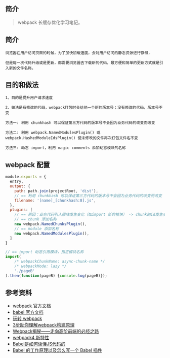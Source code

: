 ## 简介

> webpack 长缓存优化学习笔记。

## 简介

```text
浏览器在用户访问页面的时候，为了加快加载速度，会对用户访问的静态资源进行存储，

但是每一次代码升级或是更新，都需要浏览器去下载新的代码，最方便和简单的更新方式就是引入新的文件名称。
```

## 目的和做法

```text
1、目的是提升用户请求速度 

2、做法是有修改的代码，webpack打包时会给他一个新的版本号；没有修改的代码，版本号不变

方法一: 利用 chunkhash 可以保证第三方代码的版本号不会因为业务代码的改变而改变

方法二: 利用 webpack.NamedModulesPlugin() 或 webpack.HashedModuleIdsPlugin() 使未修改的文件再次打包文件名不变

方法三: 动态 import，利用 magic comments 添加动态模块的名称
```

## webpack 配置

```js
module.exports = {
  entry,
  output: {
    path: path.join(projectRoot, 'dist'),
    // == 利用 chunkhash 可以保证第三方代码的版本号不会因为业务代码的改变而改变
    filename: '[name]_[chunkhash:8].js',
  },
  plugins: [
    // == 原因：业务代码引入模块发生变化（如import 新的模块） -> chunk的id发生变化 -> chunkhash变化 -> 最终导致第三方代码的版本号也会发生变化
    // == chunk 添加名称
    new webpack.NamedChunksPlugin(),
    // == module 添加名称
    new webpack.NamedModulesPlugin(),
  ]
}
```

```js
// == import 动态引用模块，指定模块名称
import(
    /* webpackChunkName: async-chunk-name */
    /* webpackMode: lazy */
    './pageB'
).then(function(pageB) {console.log(pageB)});
```

## 参考资料

- [webpack 官方文档](https://webpack.js.org/)
- [babel 官方文档](https://babeljs.io/)
- [玩转 webpack](https://time.geekbang.org/course/intro/100028901)
- [3步助你理解webpack构建原理](https://learn.kaikeba.com/catalog/211875)
- [Webpack揭秘——走向高阶前端的必经之路 ](https://juejin.im/post/6844903685407916039)
- [webpack4 新特性](https://lz5z.com/webpack4-new/)
- [Babel是如何读懂JS代码的](https://zhuanlan.zhihu.com/p/27289600)
- [Babel 的工作原理以及怎么写一个 Babel 插件](https://cloud.tencent.com/developer/article/1520124)

